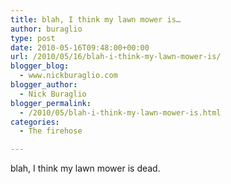 ```yaml
---
title: blah, I think my lawn mower is…
author: buraglio
type: post
date: 2010-05-16T09:48:00+00:00
url: /2010/05/16/blah-i-think-my-lawn-mower-is/
blogger_blog:
  - www.nickburaglio.com
blogger_author:
  - Nick Buraglio
blogger_permalink:
  - /2010/05/blah-i-think-my-lawn-mower-is.html
categories:
  - The firehose

---
```

blah, I think my lawn mower is dead.